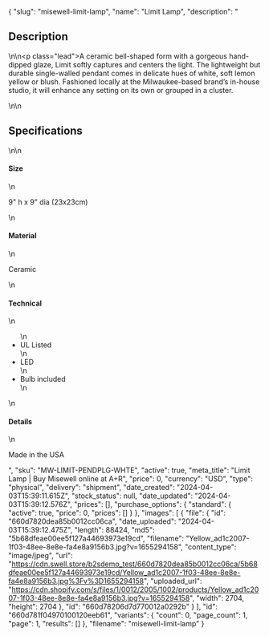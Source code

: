{
  "slug": "misewell-limit-lamp",
  "name": "Limit Lamp",
  "description": "<h2>Description</h2>\n<!-- split -->\n<p class=\"lead\">A ceramic bell-shaped form with a gorgeous hand-dipped glaze, Limit softly captures and centers the light. The lightweight but durable single-walled pendant comes in delicate hues of white, soft lemon yellow or blush. Fashioned locally at the Milwaukee-based brand’s in-house studio, it will enhance any setting on its own or grouped in a cluster.  </p>\n<!-- split -->\n<h2>Specifications</h2>\n<!-- split -->\n<h4>Size</h4>\n<p>9\" h x 9\" dia (23x23cm)</p>\n<h4>Material</h4>\n<p>Ceramic</p>\n<h4>Technical</h4>\n<ul>\n<li>UL Listed</li>\n<li>LED</li>\n<li>Bulb included</li>\n</ul>\n<h4>Details</h4>\n<p>Made in the USA</p>",
  "sku": "MW-LIMIT-PENDPLG-WHTE",
  "active": true,
  "meta_title": "Limit Lamp | Buy Misewell online at A+R",
  "price": 0,
  "currency": "USD",
  "type": "physical",
  "delivery": "shipment",
  "date_created": "2024-04-03T15:39:11.615Z",
  "stock_status": null,
  "date_updated": "2024-04-03T15:39:12.576Z",
  "prices": [],
  "purchase_options": {
    "standard": {
      "active": true,
      "price": 0,
      "prices": []
    }
  },
  "images": [
    {
      "file": {
        "id": "660d7820dea85b0012cc06ca",
        "date_uploaded": "2024-04-03T15:39:12.475Z",
        "length": 88424,
        "md5": "5b68dfeae00ee5f127a44693973e19cd",
        "filename": "Yellow_ad1c2007-1f03-48ee-8e8e-fa4e8a9156b3.jpg?v=1655294158",
        "content_type": "image/jpeg",
        "url": "https://cdn.swell.store/b2sdemo_test/660d7820dea85b0012cc06ca/5b68dfeae00ee5f127a44693973e19cd/Yellow_ad1c2007-1f03-48ee-8e8e-fa4e8a9156b3.jpg%3Fv%3D1655294158",
        "uploaded_url": "https://cdn.shopify.com/s/files/1/0012/2005/1002/products/Yellow_ad1c2007-1f03-48ee-8e8e-fa4e8a9156b3.jpg?v=1655294158",
        "width": 2704,
        "height": 2704
      },
      "id": "660d78206d7d770012a0292b"
    }
  ],
  "id": "660d781f04970100120eeb61",
  "variants": {
    "count": 0,
    "page_count": 1,
    "page": 1,
    "results": []
  },
  "filename": "misewell-limit-lamp"
}